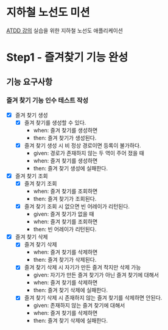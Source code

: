 # 지하철 노선도 미션
[ATDD 강의](https://edu.nextstep.camp/c/R89PYi5H) 실습을 위한 지하철 노선도 애플리케이션

# Step1 - 즐겨찾기 기능 완성
## 기능 요구사항
### 즐겨 찾기 기능 인수 테스트 작성
- [x] 즐겨 찾기 생성
    - [x] 즐겨 찾기를 생성할 수 있다.
        - when: 즐겨 찾기를 생성하면
        - then: 즐겨 찾기가 생성된다.
    - [x] 즐겨 찾기 생성 시 비 정상 경로이면 등록이 불가하다.
        - given: 경로가 존재하지 않는 두 역이 주어 졌을 때
        - when: 즐겨 찾기를 생성하면
        - then: 즐겨 찾기 생성에 실패한다.
- [x] 즐겨 찾기 조회
    - [x] 즐겨 찾기 조회
        - when: 즐겨 찾기를 조회하면
        - then: 즐겨 찾기가 조회된다.
    - [x] 즐겨 찾기 조회 시 없으면 빈 어레이가 리턴된다.
        - given: 즐겨 찾기가 없을 때
        - when: 즐겨 찾기를 조회하면
        - then: 빈 어레이가 리턴된다.
- [x] 즐겨 찾기 삭제
    - [x] 즐겨 찾기 삭제
        - when: 즐겨 찾기를 삭제하면
        - then: 즐겨 찾기가 삭제된다.
    - [x] 즐겨 찾기 삭제 시 자기가 만든 즐겨 착지만 삭제 가능
        - given: 자기가 만든 즐겨 찾기가 아닌 즐겨 찾기에 대해서
        - when: 즐겨 찾기를 삭제하면
        - then: 즐겨 찾기 삭제에 실패한다.
    - [x] 즐겨 찾기 삭제 시 존재하지 않는 즐겨 찾기를 삭제하면 안된다.
        - given: 존재하지 않는 즐겨 찾기에 대해서
        - when: 즐겨 찾기를 삭제하면
        - then: 즐겨 찾기 삭제에 실패한다.
